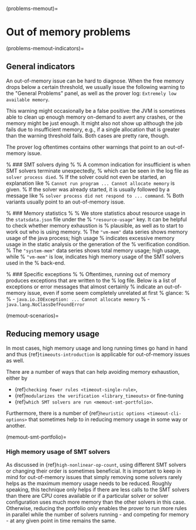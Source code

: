 (problems-memout)=
# Out of memory problems


(problems-memout-indicators)=
## General indicators

An out-of-memory issue can be hard to diagnose. When the free memory drops below
a certain threshold, we usually  issue the following warning to the
"General Problems" panel, as well as the prover log:
`Extremely low available memory`.

This warning might occasionally be a false positive: the JVM is sometimes able
to clean up enough memory on-demand to avert any crashes, or the memory might be
just enough. It might also not show up although the job fails due to
insufficient memory, e.g., if a single allocation that is greater than the warning
threshold fails. Both cases are pretty rare, though.

The prover log oftentimes contains other warnings that point to an out-of-memory
issue.


% ### SMT solvers dying
% 
% A common indication for insufficient is when SMT solvers terminate unexpectedly,
% which can be seen in the log file as `solver process died`.
% If the solver could not even be started, an explanation like
% `Cannot run program ... Cannot allocate memory` is given.
% If the solver was already started, it is usually followed by a message like
% `solver process did not respond to ... command`.
% Both variants usually point to an out-of-memory issue.


% ### Memory statistics
% 
% We store statistics about resource usage in the `statsdata.json` file under the
% `"resource-usage"` key. It can be helpful to check whether memory exhaustion is
% plausible, as well as to start to work out who is using memory.
% The `"vm-mem"` data series shows memory usage of the java process; high usage
% indicates excessive memory usage in the static analysis or the generation of the
% verification condition.
% The `"system-mem"` data series shows total memory usage; high usage, while
% `"vm-mem"` is low, indicates high memory usage of the SMT solvers used in the
% back-end.


% ### Specific exceptions
% 
% Oftentimes, running out of memory produces exceptions that are written to the
% log file. Below is a list of exceptions or error messages that almost certainly
% indicate an out-of-memory issue, even if some seem completely unrelated at first
% glance:
% 
% - `java.io.IOException: ... Cannot allocate memory`
% - `java.lang.NoClassDefFoundError`


(memout-scenarios)=
## Reducing memory usage

In most cases, high memory usage and long running times go hand in hand and
thus {ref}`timeouts-introduction` is applicable for out-of-memory issues as well.

There are a number of ways that can help avoiding memory exhaustion, either by

 - {ref}`checking fewer rules <timeout-single-rule>`,
 - {ref}`modularizes the verification <library_timeouts>` or fine-tuning
 - {ref}`which SMT solvers are run <memout-smt-portfolio>`.

Furthermore, there is a number of {ref}`heuristic options <timeout-cli-options>`
that sometimes help to in reducing memory usage in some way or another.


(memout-smt-portfolio)=
### High memory usage of SMT solvers

As discussed in {ref}`high-nonlinear-op-count`, using different SMT solvers or
changing their order is sometimes beneficial. It is important to keep in mind
for out-of-memory issues that simply removing some solvers rarely helps as the
maximum memory usage needs to be reduced.
Roughly speaking, this technique only helps if there are less calls to the SMT
solvers than there are CPU cores available or if a particular solver or solver
configuration uses much more memory than the other solvers in this case.
Otherwise, reducing the portfolio only enables the prover to run more rules in
parallel while the number of solvers running - and competing for memory - at any
given point in time remains the same.

